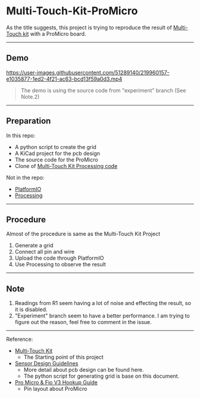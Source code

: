 # Multi-Touch-Kit-ProMicro

As the title suggests, this project is trying to reproduce the result of [Multi-Touch kit](https://hci.cs.uni-saarland.de/projects/multi-touch-kit/) with a ProMicro board.

---
## Demo
https://user-images.githubusercontent.com/51289140/219960157-e1035877-1ed2-4f21-ac63-bcd13f59a0d3.mp4
> The demo is using the source code from "experiment" branch (See Note.2)
---
## Preparation
In this repo:
- A python script to create the grid
- A KiCad project for the pcb design
- The source code for the ProMicro
- Clone of [Multi-Touch Kit Processing code](https://github.com/HCI-Lab-Saarland/MultiTouchKitUI)

Not in the repo:
- [PlatformIO](https://platformio.org/)
- [Processing](https://processing.org/)

---
## Procedure
Almost of the procedure is same as the Multi-Touch Kit Project
1. Generate a grid
2. Connect all pin and wire
3. Upload the code through PlatformIO
4. Use Processing to observe the result

---
## Note
1. Readings from R1 seem having a lot of noise and effecting the result, so it is disabled.
2. "Experiment" branch seem to have a better performance. I am trying to figure out the reason, feel free to comment in the issue.

---
Reference:
- [Multi-Touch Kit](https://hci.cs.uni-saarland.de/projects/multi-touch-kit/)
    - The Starting point of this project
- [Sensor Design Guidelines](http://ww1.microchip.com/downloads/en/DeviceDoc/FAQs%20-%20Sensor%20Design%20Guidelines.pdf)
    - More detail about pcb design can be found here.
    - The python script for generating grid is base on this document.
- [Pro Micro & Fio V3 Hookup Guide](https://learn.sparkfun.com/tutorials/pro-micro--fio-v3-hookup-guide/hardware-overview-pro-micro)
    - Pin layout about ProMicro

